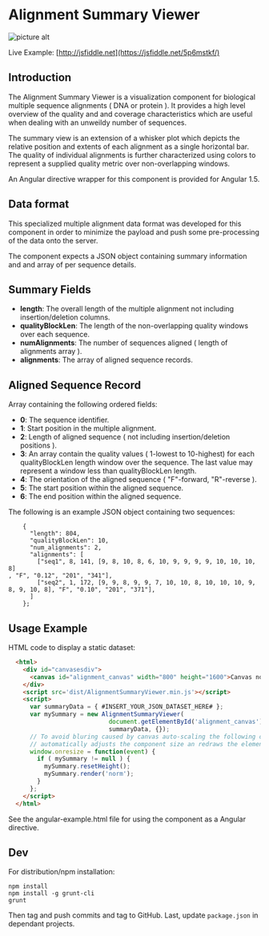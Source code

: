 # Alignment Summary Viewer

![picture alt](https://github.com/rmhubley/AlignmentSummaryViewer/blob/master/conf/AlignmentSummaryViewer.png "Screenshot of example multiple alignemnt")

Live Example: [http://jsfiddle.net](https://jsfiddle.net/5p6mstkf/)

## Introduction

The Alignment Summary Viewer is a visualization component for 
biological multiple sequence alignments ( DNA or protein ).  It 
provides a high level overview of the quality and and coverage
characteristics which are useful when dealing with an unweildy
number of sequences. 

The summary view is an extension of a whisker plot which depicts
the relative position and extents of each alignment as a single
horizontal bar.  The quality of individual alignments is further
characterized using colors to represent a supplied quality metric 
over non-overlapping windows.

An Angular directive wrapper for this component is provided for 
Angular 1.5.

## Data format

This specialized multiple alignment data format was developed for this 
component in order to minimize the payload and push some pre-processing 
of the data onto the server.  

The component expects a JSON object containing summary information and
and array of per sequence details.  

## Summary Fields

- __length__: The overall length of the multiple alignment not including insertion/deletion columns.
- __qualityBlockLen__: The length of the non-overlapping quality windows over each sequence.
- __numAlignments__: The number of sequences aligned ( length of alignments array ).
- __alignments__: The array of aligned sequence records.

## Aligned Sequence Record
Array containing the following ordered fields:
- __0__: The sequence identifier.
- __1__: Start position in the multiple alignment.
- __2__: Length of aligned sequence ( not including insertion/deletion positions ).
- __3__: An array contain the quality values ( 1-lowest to 10-highest) for each qualityBlockLen length window over the sequence. The last value may represent a window less than qualityBlockLen length.
- __4__: The orientation of the aligned sequence ( "F"-forward, "R"-reverse ).
- __5__: The start position within the aligned sequence.
- __6__: The end position within the aligned sequence. 

The following is an example JSON object containing two sequences:

```
    {
      "length": 804,
      "qualityBlockLen": 10,
      "num_alignments": 2,
      "alignments": [
        ["seq1", 8, 141, [9, 8, 10, 8, 6, 10, 9, 9, 9, 9, 10, 10, 10, 8]
, "F", "0.12", "201", "341"],
        ["seq2", 1, 172, [9, 9, 8, 9, 9, 7, 10, 10, 8, 10, 10, 10, 9, 
8, 9, 10, 8], "F", "0.10", "201", "371"],
      ]
    };
```

## Usage Example

HTML code to display a static dataset:

```html
  <html>
    <div id="canvasesdiv">
      <canvas id="alignment_canvas" width="800" height="1600">Canvas not supported</canvas>
    </div>
    <script src='dist/AlignmentSummaryViewer.min.js'></script>
    <script>
      var summaryData = { #INSERT_YOUR_JSON_DATASET_HERE# };
      var mySummary = new AlignmentSummaryViewer( 
                            document.getElementById('alignment_canvas'),
                            summaryData, {});
      // To avoid bluring caused by canvas auto-scaling the following code
      // automatically adjusts the component size an redraws the elements.
      window.onresize = function(event) {
        if ( mySummary != null ) {
          mySummary.resetHeight();
          mySummary.render('norm');
        }
      };
    </script>
  </html>
```

See the angular-example.html file for using the component as a Angular directive.

## Dev
For distribution/npm installation:
```
npm install
npm install -g grunt-cli
grunt
```
Then tag and push commits and tag to GitHub. Last, update `package.json` in dependant projects.
